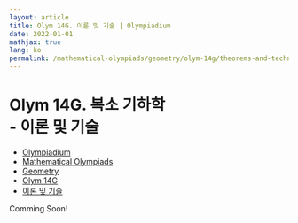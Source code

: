 ```yaml
---
layout: article
title: Olym 14G. 이론 및 기술 | Olympiadium
date: 2022-01-01
mathjax: true
lang: ko
permalink: /mathematical-olympiads/geometry/olym-14g/theorems-and-techniques/
---
```

# Olym 14G. 복소 기하학 <br> <ssup> - 이론 및 기술</ssup>

<ul class="breadcrumb">
	<li><a href="{{ site.url }}">Olympiadium</a></li> 
	<li><a href="{{ site.url }}mathematical-olympiads/">Mathematical Olympiads</a></li> 
	<li><a href="{{ site.url }}mathematical-olympiads/geometry/">Geometry</a></li> 
	<li><a href="{{ site.url }}mathematical-olympiads/geometry/olym-14g/">Olym 14G</a></li> 
	<li><a href="{{ site.url }}mathematical-olympiads/geometry/olym-14g/theorems-and-techniques/">이론 및 기술</a></li>
</ul>

Comming Soon!
